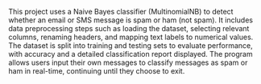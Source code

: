 This project uses a Naive Bayes classifier (MultinomialNB) to detect whether an email or SMS message is spam or ham (not spam). It includes data preprocessing steps such as loading the dataset, selecting relevant columns, renaming headers, and mapping text labels to numerical values. The dataset is split into training and testing sets to evaluate performance, with accuracy and a detailed classification report displayed. The program allows users input their own messages to classify messages as spam or ham in real-time, continuing until they choose to exit.
